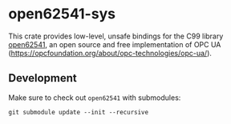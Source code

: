 # open62541-sys

This crate provides low-level, unsafe bindings for the C99 library
[open62541](https://www.open62541.org), an open source and free implementation of OPC UA
(https://opcfoundation.org/about/opc-technologies/opc-ua/).

## Development

Make sure to check out `open62541` with submodules:

```shell
git submodule update --init --recursive
```

